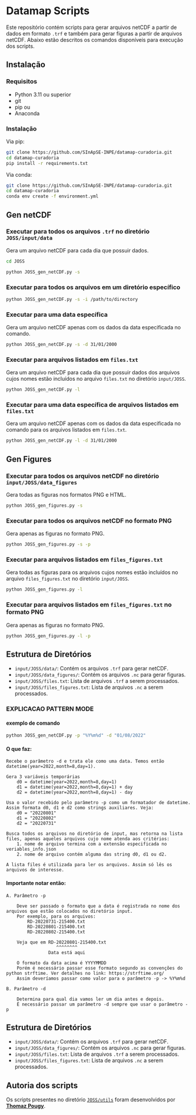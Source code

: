# Datamap Scripts

Este repositório contém scripts para gerar arquivos netCDF a partir de dados em formato `.trf` e também para gerar figuras a partir de arquivos netCDF. Abaixo estão descritos os comandos disponíveis para execução dos scripts.

## Instalação
### Requisitos
- Python 3.11 ou superior
- git
- pip
ou
- Anaconda

### Instalação
Via pip:
```bash
git clone https://github.com/SInApSE-INPE/datamap-curadoria.git
cd datamap-curadoria
pip install -r requirements.txt
```

Via conda:
```bash
git clone https://github.com/SInApSE-INPE/datamap-curadoria.git
cd datamap-curadoria
conda env create -f environment.yml
```


## Gen netCDF

### Executar para todos os arquivos `.trf` no diretório `JOSS/input/data`
Gera um arquivo netCDF para cada dia que possuir dados.

```bash
cd JOSS
```

```bash
python JOSS_gen_netCDF.py -s
```

### Executar para todos os arquivos em um diretório específico

```bash
python JOSS_gen_netCDF.py -s -i /path/to/directory
```

### Executar para uma data específica
Gera um arquivo netCDF apenas com os dados da data especificada no comando.

```bash
python JOSS_gen_netCDF.py -s -d 31/01/2000
```

### Executar para arquivos listados em `files.txt`
Gera um arquivo netCDF para cada dia que possuir dados dos arquivos cujos nomes estão incluídos no arquivo `files.txt` no diretório `input/JOSS`.

```bash
python JOSS_gen_netCDF.py -l
```

### Executar para uma data específica de arquivos listados em `files.txt`
Gera um arquivo netCDF apenas com os dados da data especificada no comando para os arquivos listados em `files.txt`.

```bash
python JOSS_gen_netCDF.py -l -d 31/01/2000
```

## Gen Figures

### Executar para todos os arquivos netCDF no diretório `input/JOSS/data_figures`
Gera todas as figuras nos formatos PNG e HTML.

```bash
python JOSS_gen_figures.py -s
```

### Executar para todos os arquivos netCDF no formato PNG
Gera apenas as figuras no formato PNG.

```bash
python JOSS_gen_figures.py -s -p
```

### Executar para arquivos listados em `files_figures.txt`
Gera todas as figuras para os arquivos cujos nomes estão incluídos no arquivo `files_figures.txt` no diretório `input/JOSS`.

```bash
python JOSS_gen_figures.py -l
```

### Executar para arquivos listados em `files_figures.txt` no formato PNG
Gera apenas as figuras no formato PNG.

```bash
python JOSS_gen_figures.py -l -p
```

## Estrutura de Diretórios

- `input/JOSS/data/`: Contém os arquivos `.trf` para gerar netCDF.
- `input/JOSS/data_figures/`: Contém os arquivos `.nc` para gerar figuras.
- `input/JOSS/files.txt`: Lista de arquivos `.trf` a serem processados.
- `input/JOSS/files_figures.txt`: Lista de arquivos `.nc` a serem processados.



### EXPLICACAO PATTERN MODE

#### exemplo de comando
```bash
python JOSS_gen_netCDF.py -p "%Y%m%d" -d "01/08/2022"
```

#### O que faz:

    Recebe o parâmetro -d e trata ele como uma data. Temos então datetime(year=2022,month=8,day=1).

    Gera 3 variáveis temporárias
        d0 = datetime(year=2022,month=8,day=1)
        d1 = datetime(year=2022,month=8,day=1) + day
        d2 = datetime(year=2022,month=8,day=1) - day

    Usa o valor recebido pelo parâmetro -p como um formatador de datetime. Assim formata d0, d1 e d2 como strings auxiliares. Veja:
        d0 = "20220801"
        d1 = "20220802"
        d2 = "20220731"

    Busca todos os arquivos no diretório de input, mas retorna na lista files, apenas aqueles arquivos cujo nome atenda aos critérios:
        1. nome de arquivo termina com a extensão especificada no veriables_info.json
        2. nome de arquivo contém alguma das string d0, d1 ou d2.

    A lista files é utilizada para ler os arquivos. Assim só lês os arquivos de interesse.

#### Importante notar então:

    A. Parâmetro -p
    
        Deve ser passado o formato que a data é registrada no nome dos arquivos que estão colocados no diretório input.
        Por exemplo, para os arquivos:
            RD-20220731-215400.txt
            RD-20220801-215400.txt
            RD-20220802-215400.txt
        
        Veja que em RD-20220801-215400.txt
                       ^^^^^^^^
                    Data está aqui

        O formato da data acima é YYYYMMDD
        Porém é necessário passar esse formato segundo as convenções do python strftime. Ver detalhes no link: https://strftime.org/
        Assim deveríamos passar como valor para o parâmetro -p -> %Y%m%d

    B. Parâmetro -d

        Determina para qual dia vamos ler um dia antes e depois.
        É necessário passar um parâmetro -d sempre que usar o parâmetro - p

## Estrutura de Diretórios

- `input/JOSS/data/`: Contém os arquivos `.trf` para gerar netCDF.
- `input/JOSS/data_figures/`: Contém os arquivos `.nc` para gerar figuras.
- `input/JOSS/files.txt`: Lista de arquivos `.trf` a serem processados.
- `input/JOSS/files_figures.txt`: Lista de arquivos `.nc` a serem processados.

## Autoria dos scripts

Os scripts presentes no diretório [`JOSS/utils`](https://github.com/ardc-brazil/datamap-curadoria/tree/main/JOSS/utils) foram desenvolvidos por **[Thomaz Pougy](https://github.com/thomazpougy)**.

